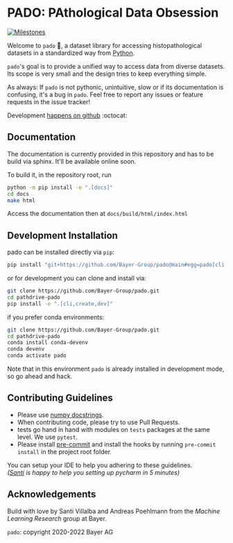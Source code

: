 # PADO: PAthological Data Obsession

[![Milestones](https://img.shields.io/badge/mlr%20milestones-pado-brightgreen)](https://github.com/Bayer-Group/pado/milestones?direction=asc&sort=due_date&state=open)

Welcome to `pado` :wave:, a dataset library for accessing histopathological
datasets in a standardized way from [Python](https://www.python.org/).

`pado`'s goal is to provide a unified way to access data from diverse
datasets. Its scope is very small and the design tries to keep everything
simple.

As always: If `pado` is not pythonic,
unintuitive, slow or if its documentation is confusing, it's a bug in
`pado`. Feel free to report any issues or feature requests in the issue
tracker!

Development
[happens on github](https://github.com/Bayer-Group/pado)
:octocat:

## Documentation

The documentation is currently provided in this repository and has to be
build via sphinx. It'll be available online soon.

To build it, in the repository root, run
```bash
python -m pip install -e ".[docs]"
cd docs
make html
```
Access the documentation then at `docs/build/html/index.html`

## Development Installation

pado can be installed directly via `pip`:
```bash
pip install "git+https://github.com/Bayer-Group/pado@main#egg=pado[cli,create]"
```

or for development you can clone and install via:
```bash
git clone https://github.com/Bayer-Group/pado.git
cd pathdrive-pado
pip install -e ".[cli,create,dev]"
```

if you prefer conda environments:
```bash
git clone https://github.com/Bayer-Group/pado.git
cd pathdrive-pado
conda install conda-devenv
conda devenv
conda activate pado
```

Note that in this environment `pado` is already installed in development mode,
so go ahead and hack.


## Contributing Guidelines

- Please use [numpy docstrings](https://numpydoc.readthedocs.io/en/latest/format.html#docstring-standard).
- When contributing code, please try to use Pull Requests.
- tests go hand in hand with modules on ```tests``` packages at the same level. We use ```pytest```.
- Please install [pre-commit](https://pre-commit.com/) and install the hooks by running `pre-commit install` in the project root folder.

You can setup your IDE to help you adhering to these guidelines.
<br>
_([Santi](https://github.com/sdvillal) is happy to help you setting up pycharm in 5 minutes)_


## Acknowledgements

Build with love by Santi Villalba and Andreas Poehlmann from the _Machine Learning Research_ group at Bayer.

`pado`: copyright 2020-2022 Bayer AG
